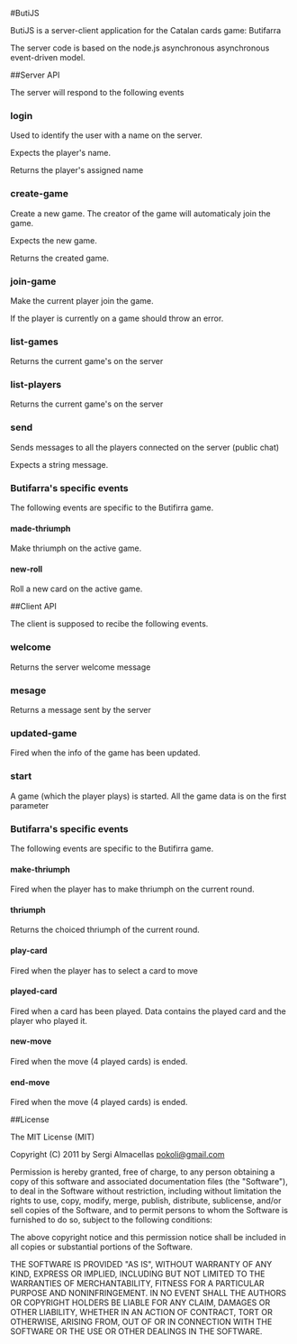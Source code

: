 #ButiJS

ButiJS is a server-client application for the Catalan cards game: Butifarra

The server code is based on the node.js asynchronous asynchronous event-driven model.
 

##Server API

The server will respond to the following events

### login

Used to identify the user with a name on the server. 

Expects the player's name. 

Returns the player's assigned name

### create-game

Create a new game. The creator of the game will automaticaly join the game.

Expects the new game. 

Returns the created game. 

### join-game

Make the current player join the game. 

If the player is currently on a game should throw an error. 

### list-games

Returns the current game's on the server

### list-players

Returns the current game's on the server

### send

Sends messages to all the players connected on the server (public chat)

Expects a string message.

### Butifarra's specific events

The following events are specific to the Butifirra game. 

#### made-thriumph

Make thriumph on the active game. 

#### new-roll

Roll a new card on the active game.



##Client API

The client is supposed to recibe the following events. 


### welcome

Returns the server welcome message

### mesage

Returns a message sent by the server

### updated-game

Fired when the info of the game has been updated. 

### start

A game (which the player plays) is started. All the game data is on the first parameter

### Butifarra's specific events

The following events are specific to the Butifirra game. 

#### make-thriumph

Fired when the player has to make thriumph on the current round.

#### thriumph

Returns the choiced thriumph of the current round. 


#### play-card

Fired when the player has to select a card to move

#### played-card

Fired when a card has been played. Data contains the played card and the player who played it.

#### new-move

Fired when the move (4 played cards) is ended. 

#### end-move

Fired when the move (4 played cards) is ended. 




##License

The MIT License (MIT)

Copyright (C) 2011 by Sergi Almacellas <pokoli@gmail.com>

Permission is hereby granted, free of charge, to any person obtaining a copy
of this software and associated documentation files (the "Software"), to deal
in the Software without restriction, including without limitation the rights
to use, copy, modify, merge, publish, distribute, sublicense, and/or sell
copies of the Software, and to permit persons to whom the Software is
furnished to do so, subject to the following conditions:

The above copyright notice and this permission notice shall be included in
all copies or substantial portions of the Software.

THE SOFTWARE IS PROVIDED "AS IS", WITHOUT WARRANTY OF ANY KIND, EXPRESS OR
IMPLIED, INCLUDING BUT NOT LIMITED TO THE WARRANTIES OF MERCHANTABILITY,
FITNESS FOR A PARTICULAR PURPOSE AND NONINFRINGEMENT. IN NO EVENT SHALL THE
AUTHORS OR COPYRIGHT HOLDERS BE LIABLE FOR ANY CLAIM, DAMAGES OR OTHER
LIABILITY, WHETHER IN AN ACTION OF CONTRACT, TORT OR OTHERWISE, ARISING FROM,
OUT OF OR IN CONNECTION WITH THE SOFTWARE OR THE USE OR OTHER DEALINGS IN
THE SOFTWARE.
